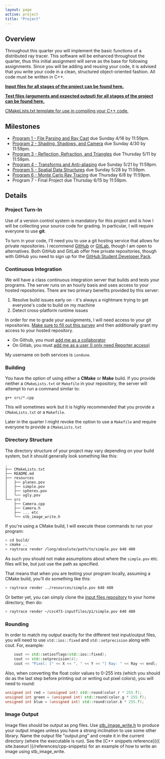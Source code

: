 ```yaml
---
layout: page
active: project
title: "Project"
---
```



## Overview

Throughout this quarter you will implement the basic functions of a distributed ray tracer.
This software will be enhanced throughout the quarter, thus this initial assignment will serve as the base for following assignments.
Since you will be adding and reusing your code, it is advised that you write your code in a clean, structured object-oriented fashion.
All code must be written in C++.

[**Input files for all stages of the project can be found here.**](https://github.com/iondune/csc473-inputfiles)

[**Test files (arguments and expected output) for all stages of the project can be found here.**](https://github.com/iondune/csc473-testfiles)

[CMakeLists.txt template for use in compiling your C++ code.](https://gist.github.com/iondune/b75501189e027c886ac12afee1274f0e)


## Milestones

- [Program 1 - File Parsing and Ray Cast](part1) due <span class="text-warning">Sunday 4/16</span> by <span class="text-warning">11:59pm</span>.
- [Program 2 - Shading, Shadows, and Camera](part2) due <span class="text-warning">Sunday 4/30</span> by <span class="text-warning">11:59pm</span>.
- [Program 3 - Reflection, Refraction, and Triangles](part3) due <span class="text-warning">Thursday 5/11</span> by <span class="text-warning">11:59pm</span>.
- [Program 4 - Transforms and Anti-aliasing](part4) due <span class="text-warning">Sunday 5/21</span> by <span class="text-warning">11:59pm</span>.
- [Program 5 - Spatial Data Structures](part5) due <span class="text-warning">Sunday 5/28</span> by <span class="text-warning">11:59pm</span>.
- [Program 6 - Monte Carlo Ray Tracing](part6) due <span class="text-warning">Thursday 6/8</span> by <span class="text-warning">11:59pm</span>.
- Program 7 - Final Project due <span class="text-warning">Thursday 6/15</span> by <span class="text-warning">11:59pm</span>.


## Details

### Project Turn-In

Use of a version control system is mandatory for this project and is how I will be collecting your source code for grading.
In particular, I will require everyone to use **git**.

To turn in your code, I'll need you to use a git hosting service that allows for private repositories.
I recommend [GitHub](https://github.com/) or [GitLab](https://gitlab.com/), though I am open to alternatives.
Both GitHub and GitLab offer free private repositories, though with GitHub you need to sign up for the [GitHub Student Developer Pack](https://education.github.com/pack).

### Continuous Integration

We will have a class continuous integration server that builds and tests your programs.
The server runs on an hourly basis and uses access to your hosted repositories.
There are two primary benefits provided by this server:

1. Resolve build issues early on - it's always a nightmare trying to get everyone's code to build on my machine
2. Detect cross-platform runtime issues

In order for me to grade your assignments, I will need access to your git repositories.
[Make sure to fill out this survey](https://goo.gl/forms/sedM8BmLGTyQqjts2) and then additionally grant my access to your hosted repository.

- On Github, you must [add me as a collaborator](https://help.github.com/articles/inviting-collaborators-to-a-personal-repository/)
- On Gitlab, you must [add me as a user (I only need Reporter access)](https://gitlab.com/help/workflow/add-user/add-user.md)

My username on both services is `iondune`.

### Building

You have the option of using either a **CMake** or **Make** build.
If you provide neither a `CMakeLists.txt` or `Makefile` in your repository, the server will attempt to run a command similar to:

`g++ src/*.cpp`

This will sometimes work but it is highly recommended that you provide a `CMakeLists.txt` or a `Makefile`.

Later in the quarter I might revoke the option to use a `Makefile` and require everyone to provide a `CMakeLists.txt`

### Directory Structure

The directory structure of your project may vary depending on your build system, but it should generally look something like this:

```
.
├── CMakeLists.txt
├── README.md
├── resources
│   ├── planes.pov
│   ├── simple.pov
│   ├── spheres.pov
│   └── ugly.pov
└── src
    ├── Camera.cpp
    ├── Camera.h
    ├── ... etc
    └── stb_image_write.h
```

If you're using a CMake build, I will execute these commands to run your program:

```bash
> cd build/
> cmake ..
> raytrace render /long/absolute/path/to/simple.pov 640 480
```

As such you should not make assumptions about where the `simple.pov` etc. files will be, but just use the path as specified.

That means that when you are testing your program locally, assuming a CMake build, you'll do something like this:

```bash
> raytrace render ../resources/simple.pov 640 480
```

Or better yet, you can simply clone the [input files repository](https://github.com/iondune/csc473-inputfiles) to your home directory, then do:

```bash
> raytrace render ~/csc473-inputfiles/p1/simple.pov 640 480
```

### Rounding

In order to match my output exactly for the different test input/output files, you will need to use `std::ios::fixed` and `std::setprecision` along with cout.
For, example:

```c++
    cout << std::setiosflags(std::ios::fixed);
    cout << std::setprecision(4);
    cout << "Pixel: [" << X << ", " << Y << "] Ray: " << Ray << endl;
```

Also, when converting the float color values to 0-255 ints (which you should do as the last step before printing out or writing out pixel colors), you will need to round:

```c++
unsigned int red = (unsigned int) std::round(color.r * 255.f);
unsigned int green = (unsigned int) std::round(color.g * 255.f);
unsigned int blue = (unsigned int) std::round(color.b * 255.f);
```

### Image Output

Image files should be output as png files.
Use [stb_image_write.h](https://github.com/nothings/stb/blob/master/stb_image_write.h) to produce your output images unless you have a strong inclination to use some other library.
Name the output file "output.png" and create it in the current directory (where the executable is run).
See the [C++ snippets reference]({{ site.baseurl }}/references/cpp-snippets) for an example of how to write an image using stb_image_write.
